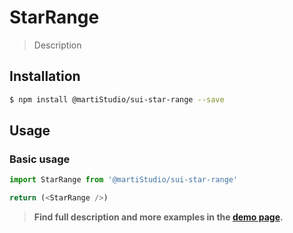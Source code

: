 # StarRange

> Description

<!-- ![](./assets/preview.png) -->

## Installation

```sh
$ npm install @martiStudio/sui-star-range --save
```

## Usage

### Basic usage
```js
import StarRange from '@martiStudio/sui-star-range'

return (<StarRange />)
```


> **Find full description and more examples in the [demo page](#).**